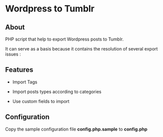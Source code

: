 Wordpress to Tumblr 
=========================
About 
--------------------

PHP script that help to export Wordpress posts to Tumblr.

It can serve as a basis because it contains the resolution of several export issues :

 
Features
--------------------
- Import Tags

- Import posts types according to categories

- Use custom fields to import 


 
Configuration
--------------------

Copy the sample configuration file __config.php.sample__ to __config.php__

